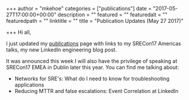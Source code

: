 +++
author = "mkehoe"
categories = ["publications"]
date = "2017-05-27T17:00:00+00:00"
description = ""
featured = ""
featuredalt = ""
featuredpath = ""
linktitle = ""
title = "Publication Updates (May 27 2017)"

+++
Hi all,

I just updated my [publications](http://michael-kehoe.com/publications/) page with links to my SRECon17 Americas talks, my new LinkedIn engineering blog post.

It was announced this week I will also have the privilege of speaking at SRECon17 EMEA in Dublin later this year. You can find me talking about:

* Networks for SRE's: What do I need to know for troubleshooting applications
* Reducing MTTR and false escalations: Event Correlation at LinkedIn
